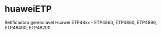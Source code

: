 # huaweiETP
Retificadora gerenciável Huawei ETP48xx  - ETP4860, ETP4860, ETP4890, ETP48400, ETP48200
